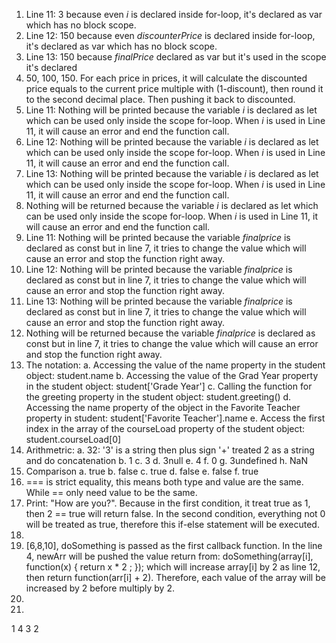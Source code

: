 1. Line 11: 3 because even *i* is declared inside for-loop, it's declared as var which has no block scope.
2. Line 12: 150 because even *discounterPrice* is declared inside for-loop, it's declared as var which has no block scope.
3. Line 13: 150 because *finalPrice* declared as var but it's used in the scope it's declared
4. 50, 100, 150. For each price in prices, it will calculate the discounted price equals to the current price multiple with (1-discount), then round it to the second decimal place. Then pushing it back to discounted.
5. Line 11: Nothing will be printed because the variable *i* is declared as let which can be used only inside the scope for-loop. When *i* is used in Line 11, it will cause an error and end the function call.
6. Line 12: Nothing will be printed because the variable *i* is declared as let which can be used only inside the scope for-loop. When *i* is used in Line 11, it will cause an error and end the function call.
7. Line 13: Nothing will be printed because the variable *i* is declared as let which can be used only inside the scope for-loop. When *i* is used in Line 11, it will cause an error and end the function call.
8. Nothing will be returned because the variable *i* is declared as let which can be used only inside the scope for-loop. When *i* is used in Line 11, it will cause an error and end the function call.
9. Line 11: Nothing will be printed because the variable *finalprice* is declared as const but in line 7, it tries to change the value which will cause an error and stop the function right away.
10. Line 12: Nothing will be printed because the variable *finalprice* is declared as const but in line 7, it tries to change the value which will cause an error and stop the function right away.
11. Line 13: Nothing will be printed because the variable *finalprice* is declared as const but in line 7, it tries to change the value which will cause an error and stop the function right away.
12. Nothing will be returned because the variable *finalprice* is declared as const but in line 7, it tries to change the value which will cause an error and stop the function right away.
13. The notation:
    a. Accessing the value of the name property in the student object: student.name
    b. Accessing the value of the Grad Year property in the student object: student['Grade Year']
    c. Calling the function for the greeting property in the student object: student.greeting()
    d. Accessing the name property of the object in the Favorite Teacher property in student: student['Favorite Teacher'].name
    e. Access the first index in the array of the courseLoad property of the student object: student.courseLoad[0]
14. Arithmetric:
    a. 32: '3' is a string then plus sign '+' treated 2 as a string and do concatenation
    b. 1
    c. 3
    d. 3null
    e. 4
    f. 0
    g. 3undefined
    h. NaN
15. Comparison
    a. true
    b. false
    c. true
    d. false
    e. false
    f. true
16. === is strict equality, this means both type and value are the same. While == only need value to be the same.
17. Print: "How are you?". Because in the first condition, it treat true as 1, then 2 == true will return false. In the second condition, everything not 0 will be treated as true, therefore this if-else statement will be executed.
18. 
19. [6,8,10], doSomething is passed as the first callback function. In the line 4, newArr will be pushed the value return from: 
    doSomething(array[i], function(x) {
        return x * 2 ;
    });
    which will increase array[i] by 2 as line 12, then return function(arr[i] + 2).
    Therefore, each value of the array will be increased by 2 before multiply by 2.
20. 
21. 
1
4
3
2
